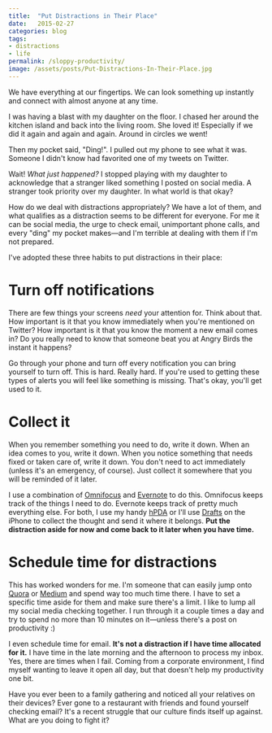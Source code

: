 ```yaml
---
title:  "Put Distractions in Their Place"
date:   2015-02-27
categories: blog
tags:
- distractions
- life
permalink: /sloppy-productivity/
image: /assets/posts/Put-Distractions-In-Their-Place.jpg
---
```


We have everything at our fingertips. We can look something up instantly and connect with almost anyone at any time.

<!--more-->

I was having a blast with my daughter on the floor. I chased her around the kitchen island and back into the living room. She loved it! Especially if we did it again and again and again. Around in circles we went!

Then my pocket said, "Ding!". I pulled out my phone to see what it was. Someone I didn't know had favorited one of my tweets on Twitter.

Wait! _What just happened?_ I stopped playing with my daughter to acknowledge that a stranger liked something I posted on social media. A stranger took priority over my daughter. In what world is that okay?

How do we deal with distractions appropriately? We have a lot of them, and what qualifies as a distraction seems to be different for everyone. For me it can be social media, the urge to check email, unimportant phone calls, and every "ding" my pocket makes—and I'm terrible at dealing with them if I'm not prepared.

I've adopted these three habits to put distractions in their place:

# Turn off notifications

There are few things your screens _need_ your attention for. Think about that. How important is it that you know immediately when you're mentioned on Twitter? How important is it that you know the moment a new email comes in? Do you really need to know that someone beat you at Angry Birds the instant it happens?

Go through your phone and turn off every notification you can bring yourself to turn off. This is hard. Really hard. If you're used to getting these types of alerts you will feel like something is missing. That's okay, you'll get used to it.

# Collect it

When you remember something you need to do, write it down. When an idea comes to you, write it down. When you notice something that needs fixed or taken care of, write it down. You don't need to act immediately (unless it's an emergency, of course). Just collect it somewhere that you will be reminded of it later.

I use a combination of [Omnifocus][2] and [Evernote][3] to do this. Omnifocus keeps track of the things I need to do. Evernote keeps track of pretty much everything else. For both, I use my handy [hPDA][4] or I'll use [Drafts][5] on the iPhone to collect the thought and send it where it belongs. **Put the distraction aside for now and come back to it later when you have time.**

# Schedule time for distractions

This has worked wonders for me. I'm someone that can easily jump onto [Quora][6] or [Medium][7] and spend way too much time there. I have to set a specific time aside for them and make sure there's a limit. I like to lump all my social media checking together. I run through it a couple times a day and try to spend no more than 10 minutes on it—unless there's a post on productivity :)

I even schedule time for email. **It's not a distraction if I have time allocated for it.** I have time in the late morning and the afternoon to process my inbox. Yes, there are times when I fail. Coming from a corporate environment, I find myself wanting to leave it open all day, but that doesn't help my productivity one bit.

Have you ever been to a family gathering and noticed all your relatives on their devices? Ever gone to a restaurant with friends and found yourself checking email? It's a recent struggle that our culture finds itself up against. What are you doing to fight it?

[1]: http://joebuhlig.com/wp-content/uploads/2014/05/PutDistrationsInTheirPlace.jpg
[2]: http://www.omnigroup.com/omnifocus/
[3]: https://www.evernote.com/referral/Registration.action?uid=49404&amp;sig=e2dd914576c3ec9818e0311976a19dc1
[4]: http://en.wikipedia.org/wiki/Hipster_PDA
[5]: http://agiletortoise.com/drafts/
[6]: http://www.quora.com/
[7]: https://medium.com/
  